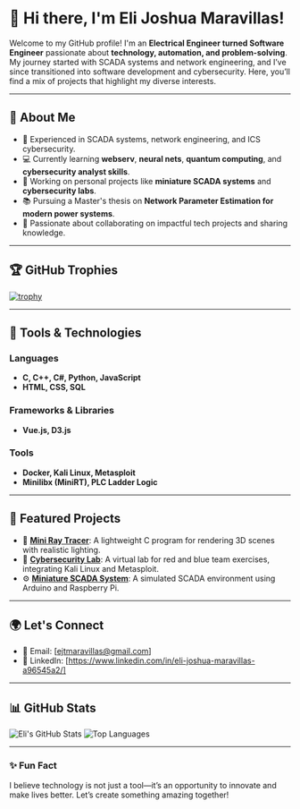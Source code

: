 # 👋 Hi there, I'm Eli Joshua Maravillas!

Welcome to my GitHub profile! I'm an **Electrical Engineer turned Software Engineer** passionate about **technology, automation, and problem-solving**. My journey started with SCADA systems and network engineering, and I’ve since transitioned into software development and cybersecurity. Here, you’ll find a mix of projects that highlight my diverse interests.

---

## 🚀 About Me
- 🔧 Experienced in SCADA systems, network engineering, and ICS cybersecurity.
- 💻 Currently learning **webserv**, **neural nets**, **quantum computing**, and **cybersecurity analyst skills**.
- 🌱 Working on personal projects like **miniature SCADA systems** and **cybersecurity labs**.
- 📚 Pursuing a Master's thesis on **Network Parameter Estimation for modern power systems**.
- 🤝 Passionate about collaborating on impactful tech projects and sharing knowledge.

---

## 🏆 GitHub Trophies
[![trophy](https://github-profile-trophy.vercel.app/?username=ejtmaravillas&theme=gruvbox&column=4)](https://github.com/ryo-ma/github-profile-trophy)

---

## 🔨 Tools & Technologies
### Languages
- **C, C++, C#, Python, JavaScript**
- **HTML, CSS, SQL**
  
### Frameworks & Libraries
- **Vue.js, D3.js**
  
### Tools
- **Docker, Kali Linux, Metasploit**
- **Minilibx (MiniRT), PLC Ladder Logic**

---

## 📂 Featured Projects
- 🌟 **[Mini Ray Tracer](https://github.com/ejtmaravillas/miniRT)**: A lightweight C program for rendering 3D scenes with realistic lighting.
- 🔐 **[Cybersecurity Lab](https://github.com/ejtmaravillas/cyberlab)**: A virtual lab for red and blue team exercises, integrating Kali Linux and Metasploit.
- ⚙️ **[Miniature SCADA System](https://github.com/ejtmaravillas/scadalab)**: A simulated SCADA environment using Arduino and Raspberry Pi.

---

## 🌍 Let's Connect
- 📧 Email: [ejtmaravillas@gmail.com]
- 💼 LinkedIn: [https://www.linkedin.com/in/eli-joshua-maravillas-a96545a2/]
---

## 📊 GitHub Stats
![Eli's GitHub Stats](https://github-readme-stats.vercel.app/api?username=ejtmaravillas&show_icons=true&theme=radical)
![Top Languages](https://github-readme-stats.vercel.app/api/top-langs/?username=ejtmaravillas&layout=compact&theme=radical)

---

### ✨ Fun Fact
I believe technology is not just a tool—it’s an opportunity to innovate and make lives better. Let’s create something amazing together!

